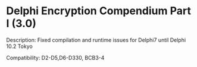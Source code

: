 # Delphi Encryption Compendium Part I (3.0)

Description:	Fixed compilation and runtime issues for Delphi7 until Delphi 10.2 Tokyo
                  
Compatibility:  D2-D5,D6-D330, BCB3-4
